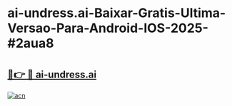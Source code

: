 # ai-undress.ai-Baixar-Gratis-Ultima-Versao-Para-Android-IOS-2025-#2aua8

# <h2><a href="https://ainizakaria.my?title=ai-undress.ai&ref=24M">🔗👉 🔴 ai-undress.ai</a></h2>

[![acn](https://github.com/user-attachments/assets/0f9c940e-d8b0-45ae-aac7-cd30a18b3e1c)](https://ainizakaria.my?title=ai-undress.ai&ref=24M)

